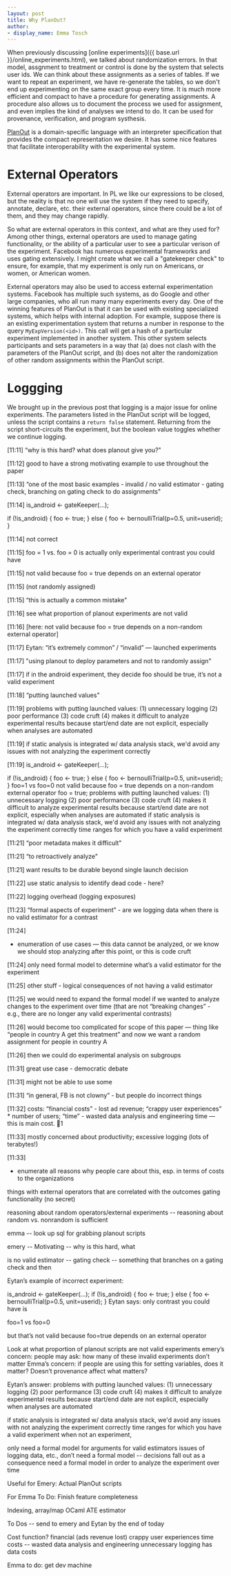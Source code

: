 ```yaml
---
layout: post
title: Why PlanOut?
author:
- display_name: Emma Tosch
---
```

When previously discussing [online experiments]({{ base.url }}/online_experiments.html), we talked about randomization errors. In that model, assgnment to treatment or control is done by the system that selects user ids. We can think about these assignments as a series of tables. If we want to repeat an experiment, we have re-generate the tables, so we don't end up experimenting on the same exact group every time. It is much more efficient and compact to have a procedure for generating assignments. A procedure also allows us to document the process we used for assignment, and even implies the kind of analyses we intend to do. It can be used for provenance, verification, and program systhesis.

[PlanOut]() is a domain-specific language with an interpreter specification that provides the compact representation we desire. It has some nice features that facilitate interoperability with the experimental system.

# External Operators
External operators are important. In PL we like our expressions to be closed, but the reality is that no one will use the system if they need to specify, annotate, declare, etc. their external operators, since there could be a lot of them, and they may change rapidly.

So what are external operators in this context, and what are they used for? Among other things, external operators are used to manage gating functionality, or the ability of a particular user to see a particular verison of the experiment. Facebook has numerous experimental frameworks and uses gating extensively. I might create what we call a "gatekeeper check" to ensure, for example, that my experiment is only run on Americans, or women, or American women.

External operators may also be used to access external experimentation systems. Facebook has multiple such systems, as do Google and other large companies, who all run many many experiments every day. One of the winning features of PlanOut is that it can be used with existing specialized systems, which helps with internal adoption. For example, suppose there is an existing experimentation system that returns a number in response to the query `MyExpVersion(<id>)`. This call will get a hash of a particular experiment implemented in another system. This other system selects participants and sets parameters in a way that (a) does not clash with the parameters of the PlanOut script, and (b) does not alter the randomization of other random assignments within the PlanOut script. 

# Loggging
We brought up in the previous post that logging is a major issue for online experiments. The parameters listed in the PlanOut script will be logged, unless the script contains a `return false` statement. Returning from the script short-circuits the experiment, but the boolean value toggles whether we continue logging. 

​[11:11]
“why is this hard? what does planout give you?"

​[11:12]
good to have a strong motivating example to use throughout the paper

​[11:13]
“one of the most basic examples - invalid / no valid estimator - gating check, branching on gating check to do assignments"

​[11:14]
is_android <- gateKeeper(...);

if (!is_android) {
foo <- true;
} else {
foo <- bernoulliTrial(p=0.5, unit=userid);
}

​[11:14]
not correct

​[11:15]
foo = 1 vs. foo = 0 is actually only experimental contrast you could have

​[11:15]
not valid because foo = true depends on an external operator

​[11:15]
(not randomly assigned)

​[11:15]
“this is actually a common mistake"

​[11:16]
see what proportion of planout experiments are not valid

​[11:16]
[here: not valid because foo = true depends on a non-random external operator]

​[11:17]
Eytan: “it’s extremely common” / “invalid” — launched experiments

​[11:17]
"using planout to deploy parameters and not to randomly assign"

​[11:17]
if in the android experiment, they decide foo should be true, it’s not a valid experiment

​[11:18]
“putting launched values"

​[11:19]
problems with putting launched values:
(1) unnecessary logging
(2) poor performance
(3) code cruft
(4) makes it difficult to analyze experimental results because start/end date are not explicit, especially when analyses are automated

​[11:19]
if static analysis is integrated w/ data analysis stack, we'd avoid any issues with not analyzing the experiment correctly

​[11:19]
is_android <- gateKeeper(...);

if (!is_android) {
foo <- true;
} else {
foo <- bernoulliTrial(p=0.5, unit=userid);
}
foo=1 vs foo=0
not valid because foo = true depends on a non-random external operator
foo = true;
problems with putting launched values:
(1) unnecessary logging
(2) poor performance
(3) code cruft
(4) makes it difficult to analyze experimental results because start/end date are not explicit, especially when analyses are automated
if static analysis is integrated w/ data analysis stack, we'd avoid any issues with not analyzing the experiment correctly
time ranges for which you have a valid experiment

​[11:21]
“poor metadata makes it difficult"

​[11:21]
“to retroactively analyze"

​[11:21]
want results to be durable beyond single launch decision

​[11:22]
use static analysis to identify dead code - here?

​[11:22]
logging overhead (logging exposures)

​[11:23]
“formal aspects of experiment” - are we logging data when there is no valid estimator for a contrast

​[11:24]
- enumeration of use cases — this data cannot be analyzed, or we know we should stop analyzing after this point, or this is code cruft

​[11:24]
only need formal model to determine what’s a valid estimator for the experiment

​[11:25]
other stuff - logical consequences of not having a valid estimator

​[11:25]
we would need to expand the formal model if we wanted to analyze changes to the experiment over time (that are not “breaking changes” - e.g., there are no longer any valid experimental contrasts)

​[11:26]
would become too complicated for scope of this paper — thing like “people in country A get this treatment” and now we want a random assignment for people in country A

​[11:26]
then we could do experimental analysis on subgroups

​[11:31]
great use case - democratic debate

​[11:31]
might not be able to use some

​[11:31]
“in general, FB is not clowny” - but people do incorrect things

​[11:32]
costs: “financial costs” - lost ad revenue; “crappy user experiences” * number of users; “time” - wasted data analysis and engineering time — this is main cost.
:eyes:1

​[11:33]
mostly concerned about productivity; excessive logging (lots of terabytes!)

​[11:33]
- enumerate all reasons why people care about this, esp. in terms of costs to the organizations

things with external operators that are correlated with the outcomes
gating functionality (no secret)

reasoning about random operators/external experiments -- reasoning about random vs. nonrandom is sufficient

emma -- look up sql for grabbing planout scripts

emery --
Motivating -- why is this hard, what

is no valid estimator -- gating check
-- something that branches on a gating check and then

Eytan’s example of incorrect experiment:

is_android <- gateKeeper(...);
if (!is_android) {
foo <- true;
} else {
foo <- bernoulliTrial(p=0.5, unit=userid);
}
Eytan says: only contrast you could have is

foo=1 vs foo=0

but that’s not valid because foo=true depends on an external operator

Look at what proportion of planout scripts are not valid experiments
emery’s concern: people may ask: how many of these invalid experiments don’t matter
Emma’s concern: if people are using this for setting variables, does it matter? Doesn’t provenance affect what matters?

Eytan’s answer:
problems with putting launched values:
(1) unnecessary logging
(2) poor performance
(3) code cruft
(4) makes it difficult to analyze experimental results because start/end date are not explicit, especially when analyses are automated

if static analysis is integrated w/ data analysis stack, we'd avoid any issues with not analyzing the experiment correctly
time ranges for which you have a valid experiment
when not an experiment,

only need a formal model for arguments for valid estimators
issues of logging data, etc., don’t need a formal model -- decisions fall out as a consequence
need a formal model in order to analyze the experiment over time

Useful for Emery:
Actual PlanOut scripts

For Emma To Do:
Finish feature completeness

Indexing, array/map
OCaml ATE estimator


To Dos -- send to emery and Eytan by the end of today

Cost function?
financial (ads revenue lost)
crappy user experiences
time costs -- wasted data analysis and engineering
unnecessary logging has data costs

Emma to do:
get dev machine
